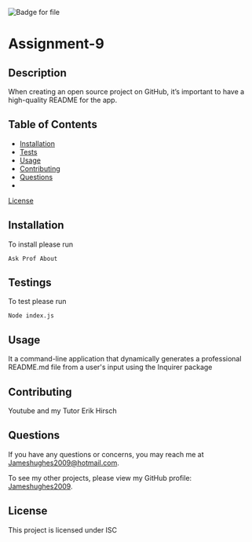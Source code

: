 
![Badge for file](https://img.shields.io/badge/license-ISC-blue.svg)

# Assignment-9

## Description

When creating an open source project on GitHub, it’s important to have a high-quality README for the app.  

## Table of Contents
- [Installation](#installation)
- [Tests](#tests)
- [Usage](#usage)
- [Contributing](#contributing)
- [Questions](#questions)
- 
[License](#license)


## Installation

To install please run 
```
Ask Prof About 
```

## Testings

To test please run
```
Node index.js
```

## Usage

It a command-line application that dynamically generates a professional README.md file from a user's input using the Inquirer package

## Contributing

Youtube and my Tutor Erik Hirsch

## Questions

If you have any questions or concerns, you may reach me at Jameshughes2009@hotmail.com.

To see my other projects, please view my GitHub profile: [Jameshughes2009](https://github.com/Jameshughes2009).

## License
    
 This project is licensed under ISC

    
